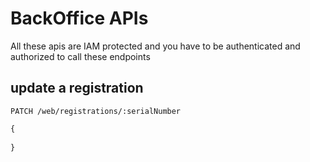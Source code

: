 # BackOffice APIs

All these apis are IAM protected and you have to be authenticated and authorized to call these endpoints

## update a registration

`PATCH /web/registrations/:serialNumber`

```javascript
{
  
}
```

